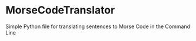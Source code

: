 # MorseCodeTranslator
Simple Python file for translating sentences to Morse Code in the Command Line
